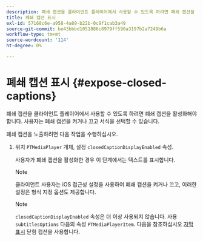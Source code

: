```yaml
---
description: 폐쇄 캡션을 클라이언트 플레이어에서 사용할 수 있도록 하려면 폐쇄 캡션을 활성화해야 합니다. 사용자는 폐쇄 캡션을 켜거나 끄고 서식을 선택할 수 있습니다.
title: 폐쇄 캡션 표시
exl-id: 57168c6e-a958-4a89-b22b-0c9f1cab3a49
source-git-commit: be43bbbd1051886c8979ff590a3197b2a7249b6a
workflow-type: tm+mt
source-wordcount: '114'
ht-degree: 0%

---
```


# 폐쇄 캡션 표시 {#expose-closed-captions}

폐쇄 캡션을 클라이언트 플레이어에서 사용할 수 있도록 하려면 폐쇄 캡션을 활성화해야 합니다. 사용자는 폐쇄 캡션을 켜거나 끄고 서식을 선택할 수 있습니다.

폐쇄 캡션을 노출하려면 다음 작업을 수행하십시오.

1. 위치 `PTMediaPlayer` 개체, 설정 `closedCaptionDisplayEnabled` 속성.

   사용자가 폐쇄 캡션을 활성화한 경우 이 단계에서는 텍스트를 표시합니다.

   >[!NOTE]
   >
   >클라이언트 사용자는 iOS 접근성 설정을 사용하여 폐쇄 캡션을 켜거나 끄고, 이러한 설정은 형식 지정 옵션도 제공합니다.

   >[!NOTE]
   >
   >`closedCaptionDisplayEnabled` 속성은 더 이상 사용되지 않습니다. 사용 `subtitlesOptions` 다음의 속성 `PTMediaPlayerItem`. 다음을 참조하십시오 [자막 표시](../../tvsdk-1.4-for-ios/c-psdk-ios-1.4-closed-captioning-and-subtitles-ios/t-psdk-ios-1.4-subtitles-exposing-ios.md) 닫힘 캡션을 사용합니다.
